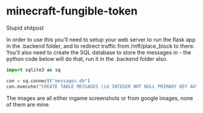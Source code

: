 # minecraft-fungible-token
Stupid shitpost

In order to use this you'll need to setup your web server to run the flask app in the .backend folder, and to redirect traffic from /mft/place_block to there.
You'll also need to create the SQL database to store the messages in - the python code below will do that, run it in the .backend folder also.

```py
import sqlite3 as sq

con = sq.connect("messages.db")
con.execute("CREATE TABLE MESSAGES (id INTEGER NOT NULL PRIMARY KEY AUTOINCREMENT, message TEXT);")
```

The images are all either ingame screenshots or from google images, none of them are mine.
